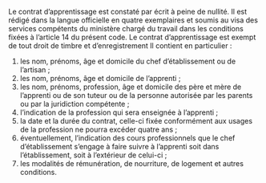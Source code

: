 Le contrat d’apprentissage est constaté par écrit à peine de nullité. Il est rédigé dans la langue officielle en quatre exemplaires et soumis au visa des services compétents du ministère chargé du travail dans les conditions fixées à l’article 14 du présent code.
Le contrat d’apprentissage est exempt de tout droit de timbre et d’enregistrement
Il contient en particulier :
1. les nom, prénoms, âge et domicile du chef d’établissement ou de l’artisan ;
2. les nom, prénoms, âge et domicile de l’apprenti ;
3. les nom, prénoms, profession, âge et domicile des père et mère de l’apprenti ou de son tuteur ou de la personne autorisée par les parents ou par la juridiction compétente ;
4. l’indication de la profession qui sera enseignée à l’apprenti ;
5. la date et la durée du contrat, celle-ci fixée conformément aux usages de la profession ne pourra excéder quatre ans ;
6. éventuellement, l’indication des cours professionnels que le chef d’établissement s’engage à faire suivre à l’apprenti soit dans l’établissement, soit à l’extérieur de celui-ci ;
7. les modalités de rémunération, de nourriture, de logement et autres conditions.